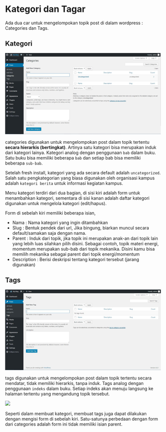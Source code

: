 # Kategori dan Tagar

Ada dua car untuk mengelompokan topik post di dalam wordpress : Categories dan Tags.

## Kategori

![](../img/Bagian-3/categories.JPG)

categories digunakan untuk mengelompokan post dalam topik tertentu **secara hierarkis (bertingkat)**. Artinya satu kategori bisa merupakan induk dari kategori lainya. Kategori analog dengan penggunaan `bab` dalam buku. Satu buku bisa memiliki beberapa `bab` dan setiap bab bisa memiliki beberapa `sub-bab`.

Setelah fresh install, kategori yang ada secara default adalah `uncategorized`. Salah satu pengkategorian yang biasa digunakan oleh organisasi kampus adalah `kategori berita` untuk informasi kegiatan kampus.

Menu kategori terdiri dari dua bagian, di sisi kiri adalah form untuk menambahkan kategori, sementara di sisi kanan adalah daftar kategori digunakan untuk mengelola kategori (edit/hapus). 

Form di sebelah kiri memiliki beberapa isian,
* Nama : Nama kategori yang ingin ditambahkan
* Slug : Bentuk pendek dari url, Jika bingung, biarkan muncul secara default/samakan saja dengan nama.
* Parent : Induk dari topik, jika topik ini merupakan anak-an dari topik lain yang lebih luas silahkan pilih disini. Sebagai contoh, topik materi energi, momentum merupakan sub-bab dari topik mekanika. Disini kamu bisa memilih mekanika sebagai parent dari topik energi/momentum
* Description : Berisi deskripsi tentang kategori tersebut (jarang digunakan)

## Tags

![](../img/Bagian-3/tags.JPG)

tags digunakan untuk mengelompokan post dalam topik tertentu secara mendatar, tidak memiliki hierarkis, tanpa induk. Tags analog dengan penggunaan `indeks` dalam buku. Setiap indeks akan menuju langsung ke halaman tertentu yang mengandung topik tersebut.

![](http://2.bp.blogspot.com/-2cmjeIgpn64/VoesrzuOUPI/AAAAAAAAATw/S59B-v2I9HI/s1600/bagian-bagian%2Bindeks%2Bbuku.JPG)

Seperti dalam membuat kategori, membuat tags juga dapat dilakukan dengan mengisi form di sebelah kiri. Satu-satunya perbedaan dengan form dari categories adalah form ini tidak memiliki isian parent.
